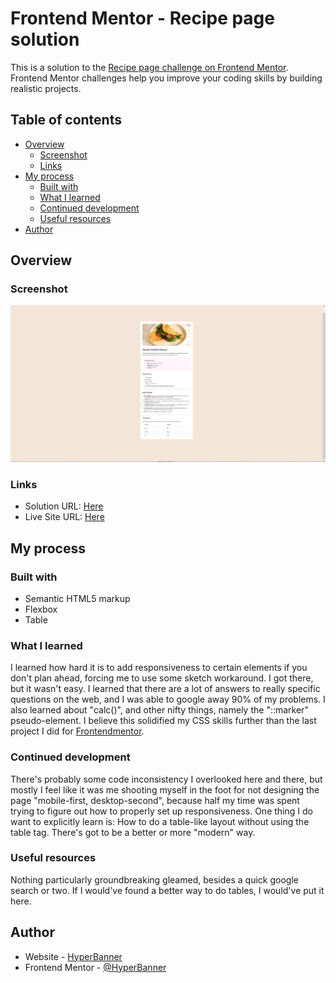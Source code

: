 # Frontend Mentor - Recipe page solution

This is a solution to the [Recipe page challenge on Frontend Mentor](https://www.frontendmentor.io/challenges/recipe-page-KiTsR8QQKm). Frontend Mentor challenges help you improve your coding skills by building realistic projects.

## Table of contents

- [Overview](#overview)
  - [Screenshot](#screenshot)
  - [Links](#links)
- [My process](#my-process)
  - [Built with](#built-with)
  - [What I learned](#what-i-learned)
  - [Continued development](#continued-development)
  - [Useful resources](#useful-resources)
- [Author](#author)

## Overview

### Screenshot

![Screenshot](./screenshot.jpg)

### Links

- Solution URL: [Here](https://www.frontendmentor.io/solutions/recipepagesolution-p2OldrxTOb)
- Live Site URL: [Here](https://hyperbanner.github.io/recipe-page/)

## My process

### Built with

- Semantic HTML5 markup
- Flexbox
- Table

### What I learned

I learned how hard it is to add responsiveness to certain elements if you don't plan ahead, forcing me to use some sketch workaround. I got there, but it wasn't easy. I learned that there are a lot of answers to really specific questions on the web, and I was able to google away 90% of my problems.
I also learned about "calc()", and other nifty things, namely the "::marker" pseudo-element. I believe this solidified my CSS skills further than the last project I did for [Frontendmentor](https://www.frontendmentor.io/).

### Continued development

There's probably some code inconsistency I overlooked here and there, but mostly I feel like it was me shooting myself in the foot for not designing the page "mobile-first, desktop-second", because half my time was spent trying to figure out how to properly set up responsiveness.
One thing I do want to explicitly learn is: How to do a table-like layout without using the table tag. There's got to be a better or more "modern" way.

### Useful resources

Nothing particularly groundbreaking gleamed, besides a quick google search or two. If I would've found a better way to do tables, I would've put it here.

## Author

- Website - [HyperBanner](https://github.com/HyperBanner/recipe-page)
- Frontend Mentor - [@HyperBanner](https://www.frontendmentor.io/profile/HyperBanner)
